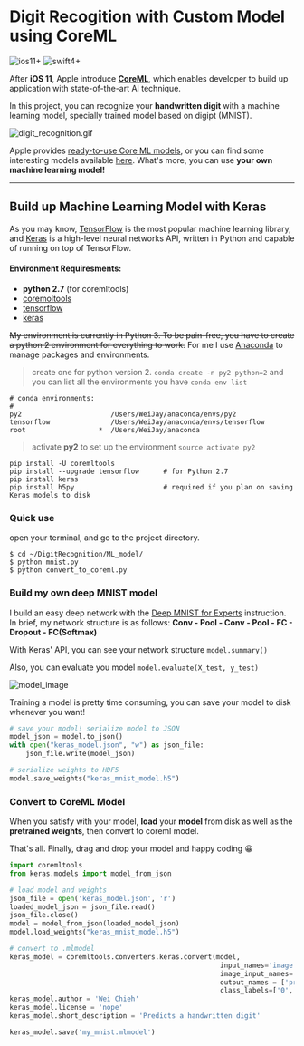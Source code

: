 # Digit Recogition with Custom Model using CoreML
![ios11+](https://img.shields.io/badge/ios-11%2B-blue.svg)
![swift4+](https://img.shields.io/badge/swift-4%2B-orange.svg)


After **iOS 11**, Apple introduce **[CoreML](https://developer.apple.com/documentation/coreml)**, which enables developer to build up application with state-of-the-art AI technique.

In this project, you can recognize your **handwritten digit** with a machine learning model, specially trained model based on digipt (MNIST).

![digit_recognition.gif](https://github.com/Weijay/DigitRecognition/blob/master/resources/digitRecognition.gif)

Apple provides [ready-to-use Core ML models](https://developer.apple.com/machine-learning/), or you can find some interesting models available [here](https://coreml.store/). What's more, you can use **your own machine learning model!**

---
## Build up Machine Learning Model with Keras
As you may know, [TensorFlow](https://www.tensorflow.org/) is the most popular machine learning library, and  [Keras](https://keras.io/) is a high-level neural networks API, written in Python and capable of running on top of TensorFlow.

#### Environment Requiresments:
- **python 2.7** (for coremltools)
- [coremoltools](https://pypi.python.org/pypi/coremltools)
- [tensorflow](https://www.tensorflow.org/)
- [keras](https://keras.io/)


~~My environment is currently in Python 3. To be pain-free, you have to create a python 2 environment for everything to work.~~
For me I use [Anaconda](https://conda.io/docs/user-guide/install/download.html) to manage packages and environments.

> create one for python version 2.
``conda create -n py2 python=2``
and you can list all the environments you have
``conda env list``
```
# conda environments:
#
py2                      /Users/WeiJay/anaconda/envs/py2
tensorflow               /Users/WeiJay/anaconda/envs/tensorflow
root                  *  /Users/WeiJay/anaconda
```
>activate **py2** to set up the environment
``source activate py2``

```
pip install -U coremltools
pip install --upgrade tensorflow      # for Python 2.7
pip install keras
pip install h5py                      # required if you plan on saving Keras models to disk
```

### Quick use
open your terminal, and go to the project directory.
``` 
$ cd ~/DigitRecognition/ML_model/
$ python mnist.py
$ python convert_to_coreml.py
```


### Build my own deep MNIST model
I build an easy deep network with the [Deep MNIST for Experts](https://www.tensorflow.org/get_started/mnist/pros) instruction.
In brief, my network structure is as follows: **Conv - Pool - Conv - Pool - FC - Dropout - FC(Softmax)**

With Keras' API, you can see your network structure `model.summary()`

Also, you can evaluate you model `model.evaluate(X_test, y_test)`

![model_image](https://github.com/Weijay/DigitRecognition/blob/master/resources/model.png)


Training a model is pretty time consuming, you can save your model to disk whenever you want!

```python
# save your model! serialize model to JSON
model_json = model.to_json()
with open("keras_model.json", "w") as json_file:
    json_file.write(model_json)

# serialize weights to HDF5
model.save_weights("keras_mnist_model.h5")
```

### Convert to CoreML Model
When you satisfy with your model, **load** your **model** from disk as well as the **pretrained weights**, then convert to coreml model. 

That's all. Finally, drag and drop your model and happy coding 😀

```python
import coremltools
from keras.models import model_from_json

# load model and weights
json_file = open('keras_model.json', 'r')
loaded_model_json = json_file.read()
json_file.close()
model = model_from_json(loaded_model_json)
model.load_weights("keras_mnist_model.h5")

# convert to .mlmodel
keras_model = coremltools.converters.keras.convert(model, 
                                                    input_names='image (28x28)', 
                                                    image_input_names='image (28x28)', 
                                                    output_names = ['prediction'],
                                                    class_labels=['0', '1', '2', '3', '4', '5', '6', '7', '8', '9'])
keras_model.author = 'Wei Chieh'
keras_model.license = 'nope'
keras_model.short_description = 'Predicts a handwritten digit'

keras_model.save('my_mnist.mlmodel')
```

